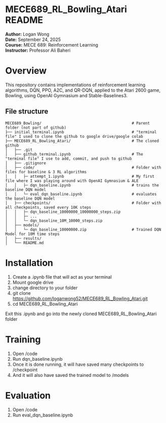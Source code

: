 # MECE689_RL_Bowling_Atari README

**Author:** Logan Wong
<br>
**Date:** September 24, 2025
<br>
**Course:** MECE 689: Reinforcement Learning
<br>
**Instructor:** Professor Ali Baheri

# Overview
This repository contains implementations of reinforcement learning algorithms, DQN, PPO, A2C, and QR-DQN, applied to the Atari 2600 game, Bowling, using OpenAI Gymnasium and Stable-Baselines3.

## File structure
```
MECE689_Bowling/                                        # Parent folder (not part of github)
├── initial_terminal.ipynb                              # "terminal file" I used to clone the github to google drive/google colab
├── MECE689_RL_Bowling_Atari/                           # The cloned github
│   ├── .git
│   ├── github_terminal.ipynb                           # The "terminal file" I use to add, commit, and push to github
│   ├── .gitignore
│   ├── code/                                           # Folder with files for baseline & 3 RL algorithms
│   │   ├─ attempt_1.ipynb                              # My first file where I was playing around with OpenAI Gymnasium & ALE
│   │   ├─ dqn_baseline.ipynb                           # trains the baseline DQN model
│   │   └─ eval_dqn_baseline.ipynb                      # evaluates the baseline DQN model
│   ├── checkpoints/                                    # Folder with all checkpoints, saved every 10K steps
│   │   ├─ dqn_baseline_10000000_10000000_steps.zip
│   │   ├─ ...
│   │   └─ dqn_baseline_10M_10000_steps.zip
│   ├── models/
│   │   └─ dqn_baseline_10000000.zip                    # Trained DQN Model for 10M time steps
│   ├── results/
│   └── README.md
```
# Installation

1. Create a .ipynb file that will act as your terminal
2. Mount google drive
3. change directory to your folder
4. git clone https://github.com/loganwong52/MECE689_RL_Bowling_Atari.git
5. cd MECE689_RL_Bowling_Atari

Exit this .ipynb and go into the newly cloned MECE689_RL_Bowling_Atari folder

# Training
1. Open /code
2. Run dqn_baseline.ipynb
3. Once it is done running, it will have saved many checkpoints to /checkpoint
4. And it will also have saved the trained model to /models

# Evaluation
1. Open /code
2. Run eval_dqn_baseline.ipynb


